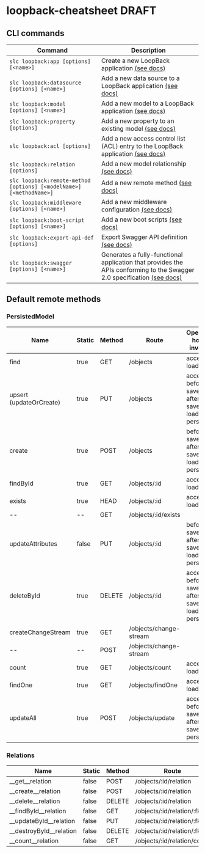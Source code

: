 # loopback-cheatsheet DRAFT

## CLI commands
| Command | Description |
|----|----|
| ```slc loopback:app [options] [<name>]``` |	Create a new LoopBack application  [(see docs)](https://docs.strongloop.com/display/LB/Application+generator) |
| ```slc loopback:datasource [options] [<name>]``` |	Add a new data source to a LoopBack application [(see docs)](https://docs.strongloop.com/display/LB/Data+source+generator) |
| ```slc loopback:model [options] [<name>]``` |	Add a new model to a LoopBack application [(see docs)](https://docs.strongloop.com/display/public/LB/Model+generator) |
| ```slc loopback:property [options]```	|	Add a new property to an existing model [(see docs)](https://docs.strongloop.com/display/LB/Property+generator) |
| ```slc loopback:acl [options]``` |	Add a new access control list (ACL) entry to the LoopBack application [(see docs)](https://docs.strongloop.com/display/LB/ACL+generator) |
| ```slc loopback:relation [options]``` |	Add a new model relationship [(see docs)](https://docs.strongloop.com/display/public/LB/Relation+generator) |
| ```slc loopback:remote-method [options] [<modelName>] [<methodName>]```	|	Add a new remote method [(see docs)](https://docs.strongloop.com/display/LB/Remote+method+generator) |
| ```slc loopback:middleware [options] [<name>]``` |	Add a new middleware configuration [(see docs)](https://docs.strongloop.com/display/public/LB/Middleware+generator) |
| ```slc loopback:boot-script [options] [<name>]```	|	Add a new boot scripts [(see docs)](https://docs.strongloop.com/display/public/LB/Boot+script+generator) |
| ```slc loopback:export-api-def [options]```	|	Export Swagger API definition  [(see docs)](https://docs.strongloop.com/display/public/LB/API+definition+generator) |
| ```slc loopback:swagger [options] [<name>]``` | Generates a fully-functional application that provides the APIs conforming to the Swagger 2.0 specification [(see docs)](https://docs.strongloop.com/display/public/LB/Swagger+generator) |

## Default remote methods
### PersistedModel
| Name               | Static | Method | Route    | Operation hooks invoked |
|--------------------|--------|--------|----------|-------|
| find               | true   | GET    | /objects | access, loaded
| upsert (updateOrCreate) | true | PUT | /objects | access, before save, after save, loaded, persist
| create             | true   | POST   | /objects | before save, after save, loaded, persist
| findById           | true   | GET    | /objects/:id | access, loaded
| exists             | true   | HEAD   | /objects/:id | access, loaded
| --                 | --     | GET    | /objects/:id/exists |
| updateAttributes   | false  | PUT    | /objects/:id | before save, after save, loaded, persist
| deleteById         | true   | DELETE | /objects/:id | access, before save, after save, loaded, persist
| createChangeStream | true   | GET    | /objects/change-stream |
| --                 | --     | POST   | /objects/change-stream |
| count              | true   | GET    | /objects/count | access, loaded
| findOne            | true   | GET    | /objects/findOne | access, loaded
| updateAll          | true   | POST   | /objects/update | access, before save, after save, persist

### Relations

| Name                    | Static | Method | Route     
|-------------------------|--------|--------|----------
| __get__relation         | false  | POST   | /objects/:id/relation
| __create__relation      | false  | POST   | /objects/:id/relation
| __delete__relation      | false  | DELETE | /objects/:id/relation
| __findById__relation    | false  | GET    | /objects/:id/relation/:fk
| __updateById__relation  | false  | PUT    | /objects/:id/relation/:fk
| __destroyById__relation | false  | DELETE | /objects/:id/relation/:fk
| __count__relation       | false  | GET    | /objects/:id/relation/count
